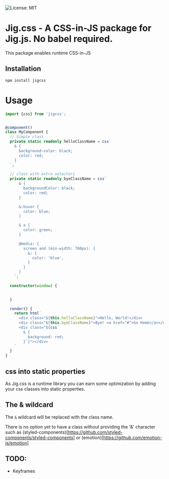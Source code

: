  ![License: MIT](https://img.shields.io/badge/License-MIT-blue.svg)

# Jig.css - A CSS-in-JS package for Jig.js. No babel required.

This package enables runtime CSS-in-JS

## Installation

```shell script
npm install jigcss
```

# Usage

```typescript
import {css} from 'jigcss';


@component()
class MyComponent {
  // Simple class
  private static readonly helloClassName = css`
    & {
      background-color: black;
      color: red;
    }
  `;

  // class with extra selectors
  private static readonly byeClassName = css`
      & {
        backgroundColor: black;
        color: red;
      }

      &:hover {
        color: blue;
      }

      & a {
        color: green;
      }

      @media: {
        screen and (min-width: 700px): {
          &: {
            color: 'blue',
          }
        }
      }
    `;

  constructor(window) {

    
  }

  render() {
    return html`      
      <div class="${this.helloClassName}">Hello, World!</div>
      <div class="${this.byeClassName}">Bye! <a href="#">Go Home</a></div>
      <div class="${css`
        & { 
          background: red;
        }`}"></div>
    `
  }
}
```

## css into static properties

As Jig.css is a runtime library you can earn some optimization by adding your css classes into static properties.

## The & wildcard

The `&` wildcard will be replaced with the class name.

There is no option yet to have a class without providing the '&' character such as
(styled-components)[https://github.com/styled-components/styled-components] or (emotion)[https://github.com/emotion-js/emotion]

## TODO:

- Keyframes 

